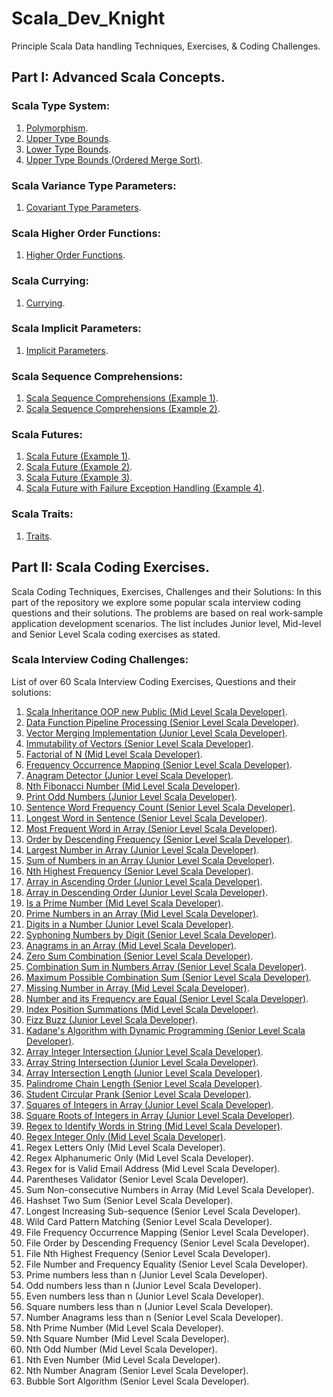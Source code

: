 # Scala_Dev_Knight
Principle Scala Data handling Techniques, Exercises, &amp; Coding Challenges.

## Part I: Advanced Scala Concepts.

### Scala Type System:
1. [Polymorphism](https://github.com/VakinduPhilliam/Scala_Dev_Knight/blob/main/Type_System/Polymorphism.scala).
2. [Upper Type Bounds](https://github.com/VakinduPhilliam/Scala_Dev_Knight/blob/main/Type_System/Upper_Type_Bounds.scala).
3. [Lower Type Bounds](https://github.com/VakinduPhilliam/Scala_Dev_Knight/blob/main/Type_System/Lower_Type_Bounds.scala).
4. [Upper Type Bounds (Ordered Merge Sort)](https://github.com/VakinduPhilliam/Scala_Dev_Knight/blob/main/Type_System/Upper_Type_Bounds_Ordered_Merge_Sort.scala).

### Scala Variance Type Parameters:
1. [Covariant Type Parameters](https://github.com/VakinduPhilliam/Scala_Dev_Knight/blob/main/Variance/Covariant_Type_Parameters.scala).

### Scala Higher Order Functions:
1. [Higher Order Functions](https://github.com/VakinduPhilliam/Scala_Dev_Knight/blob/main/Higher_Order_Functions/Higher_Order_Functions.scala).

### Scala Currying:
1. [Currying](https://github.com/VakinduPhilliam/Scala_Dev_Knight/blob/main/Currying/Currying.scala).

### Scala Implicit Parameters:
1. [Implicit Parameters](https://github.com/VakinduPhilliam/Scala_Dev_Knight/blob/main/Implicit_Parameters/Implicit_Parameters.scala).

### Scala Sequence Comprehensions:
1. [Scala Sequence Comprehensions (Example 1)](https://github.com/VakinduPhilliam/Scala_Dev_Knight/blob/main/Sequence_Comprehensions/Sequence_Comprehensions_Example_I.scala).
2. [Scala Sequence Comprehensions (Example 2)](https://github.com/VakinduPhilliam/Scala_Dev_Knight/blob/main/Sequence_Comprehensions/Sequence_Comprehensions_Example_II.scala).

### Scala Futures:
1. [Scala Future (Example 1)](https://github.com/VakinduPhilliam/Scala_Dev_Knight/blob/main/Futures/Scala_Futures_Example_I.scala).
2. [Scala Future (Example 2)](https://github.com/VakinduPhilliam/Scala_Dev_Knight/blob/main/Futures/Scala_Futures_Example_II.scala).
3. [Scala Future (Example 3)](https://github.com/VakinduPhilliam/Scala_Dev_Knight/blob/main/Futures/Scala_Futures_Example_III.scala).
4. [Scala Future with Failure Exception Handling (Example 4)](https://github.com/VakinduPhilliam/Scala_Dev_Knight/blob/main/Futures/Scala_Futures_Example_IV.scala).

### Scala Traits:
1. [Traits](https://github.com/VakinduPhilliam/Scala_Dev_Knight/blob/main/Traits/Scala_Traits.scala).



## Part II: Scala Coding Exercises.
Scala Coding Techniques, Exercises, Challenges and their Solutions:
In this part of the repository we explore some popular scala interview coding questions and their solutions.
The problems are based on real work-sample application development scenarios.
The list includes Junior level, Mid-level and Senior Level Scala coding exercises as stated.

### Scala Interview Coding Challenges:
List of over 60 Scala Interview Coding Exercises, Questions and their solutions:

1. [Scala Inheritance OOP new Public (Mid Level Scala Developer)](https://github.com/VakinduPhilliam/Scala_Dev_Knight/blob/main/Code_Challenges/Scala_Inheritance_OOP.scala).
2. [Data Function Pipeline Processing (Senior Level Scala Developer)](https://github.com/VakinduPhilliam/Scala_Dev_Knight/blob/main/Code_Challenges/Data_Function_Pipeline_Processing.scala).
3. [Vector Merging Implementation (Junior Level Scala Developer)](https://github.com/VakinduPhilliam/Scala_Dev_Knight/blob/main/Code_Challenges/Vector_Implementation.scala).
4. [Immutability of Vectors (Senior Level Scala Developer)](https://github.com/VakinduPhilliam/Scala_Dev_Knight/blob/main/Code_Challenges/Immutability_of_Vectors.scala).
5. [Factorial of N (Mid Level Scala Developer)](https://github.com/VakinduPhilliam/Scala_Dev_Knight/blob/main/Code_Challenges/Factorial_of_N.scala).
6. [Frequency Occurrence Mapping (Senior Level Scala Developer)](https://github.com/VakinduPhilliam/Scala_Dev_Knight/blob/main/Code_Challenges/Frequency_Occurrence_Mapping.scala).
7. [Anagram Detector (Junior Level Scala Developer)](https://github.com/VakinduPhilliam/Scala_Dev_Knight/blob/main/Code_Challenges/Anagram_Detector.scala).
8. [Nth Fibonacci Number (Mid Level Scala Developer)](https://github.com/VakinduPhilliam/Scala_Dev_Knight/blob/main/Code_Challenges/Nth_Fibonacci_Number.scala).
9. [Print Odd Numbers (Junior Level Scala Developer)](https://github.com/VakinduPhilliam/Scala_Dev_Knight/blob/main/Code_Challenges/Print_Odd_Numbers.scala).
10. [Sentence Word Frequency Count (Senior Level Scala Developer)](https://github.com/VakinduPhilliam/Scala_Dev_Knight/blob/main/Code_Challenges/Sentence_Word_Count.scala).
11. [Longest Word in Sentence (Senior Level Scala Developer)](https://github.com/VakinduPhilliam/Scala_Dev_Knight/blob/main/Code_Challenges/Longest_Word_Sentence.scala).
12. [Most Frequent Word in Array (Senior Level Scala Developer)](https://github.com/VakinduPhilliam/Scala_Dev_Knight/blob/main/Code_Challenges/Most_Frequent_Word_in_Array.scala).
13. [Order by Descending Frequency (Senior Level Scala Developer)](https://github.com/VakinduPhilliam/Scala_Dev_Knight/blob/main/Code_Challenges/Order_by_Descending_Frequency.scala).
14. [Largest Number in Array (Junior Level Scala Developer)](https://github.com/VakinduPhilliam/Scala_Dev_Knight/blob/main/Code_Challenges/Largest_Number_in_Array.scala).
15. [Sum of Numbers in an Array (Junior Level Scala Developer)](https://github.com/VakinduPhilliam/Scala_Dev_Knight/blob/main/Code_Challenges/Array_Numbers_Sum.scala).
16. [Nth Highest Frequency (Senior Level Scala Developer)](https://github.com/VakinduPhilliam/Scala_Dev_Knight/blob/main/Code_Challenges/Nth_Highest_Frequency.scala).
17. [Array in Ascending Order (Junior Level Scala Developer)](https://github.com/VakinduPhilliam/Scala_Dev_Knight/blob/main/Code_Challenges/Array_Ascending_Order.scala). 
18. [Array in Descending Order (Junior Level Scala Developer)](https://github.com/VakinduPhilliam/Scala_Dev_Knight/blob/main/Code_Challenges/Array_Descending_Order.scala). 
19. [Is a Prime Number (Mid Level Scala Developer)](https://github.com/VakinduPhilliam/Scala_Dev_Knight/blob/main/Code_Challenges/Is_Prime_Number.scala).
20. [Prime Numbers in an Array (Mid Level Scala Developer)](https://github.com/VakinduPhilliam/Scala_Dev_Knight/blob/main/Code_Challenges/Prime_Numbers_in_Array.scala).
21. [Digits in a Number (Junior Level Scala Developer)](https://github.com/VakinduPhilliam/Scala_Dev_Knight/blob/main/Code_Challenges/Digits_in_a_Number.scala).
22. [Syphoning Numbers by Digit (Senior Level Scala Developer)](https://github.com/VakinduPhilliam/Scala_Dev_Knight/blob/main/Code_Challenges/Syphoning_Numbers_by_Digit.scala).
23. [Anagrams in an Array (Mid Level Scala Developer)](https://github.com/VakinduPhilliam/Scala_Dev_Knight/blob/main/Code_Challenges/Anagrams_in_an_Array.scala).
24. [Zero Sum Combination (Senior Level Scala Developer)](https://github.com/VakinduPhilliam/Scala_Dev_Knight/blob/main/Code_Challenges/Zero_Sum_Combination.Scala).
25. [Combination Sum in Numbers Array (Senior Level Scala Developer)](https://github.com/VakinduPhilliam/Scala_Dev_Knight/blob/main/Code_Challenges/Combination_Sum_Numbers_Array.scala).
26. [Maximum Possible Combination Sum (Senior Level Scala Developer)](https://github.com/VakinduPhilliam/Scala_Dev_Knight/blob/main/Code_Challenges/Maximum_Possible_Combination_Sum.scala).
27. [Missing Number in Array (Mid Level Scala Developer)](https://github.com/VakinduPhilliam/Scala_Dev_Knight/blob/main/Code_Challenges/Missing_Number_in_Array.scala).
28. [Number and its Frequency are Equal (Senior Level Scala Developer)](https://github.com/VakinduPhilliam/Scala_Dev_Knight/blob/main/Code_Challenges/Number_and_its_Frequency_are_Equal.scala).
29. [Index Position Summations (Mid Level Scala Developer)](https://github.com/VakinduPhilliam/Scala_Dev_Knight/blob/main/Code_Challenges/Index_Position_Summations.scala).
30. [Fizz Buzz (Junior Level Scala Developer)](https://github.com/VakinduPhilliam/Scala_Dev_Knight/blob/main/Code_Challenges/Fizz_Buzz.Scala).
31. [Kadane's Algorithm with Dynamic Programming (Senior Level Scala Developer)](https://github.com/VakinduPhilliam/Scala_Dev_Knight/blob/main/Code_Challenges/Kadanes_Algorithm_Dynamic_Programming.scala).
32. [Array Integer Intersection (Junior Level Scala Developer)](https://github.com/VakinduPhilliam/Scala_Dev_Knight/blob/main/Code_Challenges/Array_Intersection.scala).
33. [Array String Intersection (Junior Level Scala Developer)](https://github.com/VakinduPhilliam/Scala_Dev_Knight/blob/main/Code_Challenges/Array_String_Intersection.scala).
34. [Array Intersection Length (Junior Level Scala Developer)](https://github.com/VakinduPhilliam/Scala_Dev_Knight/blob/main/Code_Challenges/Array_String_Intersection_Length.scala).
35. [Palindrome Chain Length (Senior Level Scala Developer)]().
36. [Student Circular Prank (Senior Level Scala Developer)]().
37. [Squares of Integers in Array (Junior Level Scala Developer)]().
38. [Square Roots of Integers in Array (Junior Level Scala Developer)]().
39. [Regex to Identify Words in String (Mid Level Scala Developer)]().
40. [Regex Integer Only (Mid Level Scala Developer)]().
41. Regex Letters Only (Mid Level Scala Developer).
42. Regex Alphanumeric Only (Mid Level Scala Developer).
43. Regex for is Valid Email Address (Mid Level Scala Developer).
44. Parentheses Validator (Senior Level Scala Developer).
45. Sum Non-consecutive Numbers in Array  (Mid Level Scala Developer).
46. Hashset Two Sum (Senior Level Scala Developer).
47. Longest Increasing Sub-sequence (Senior Level Scala Developer).
48. Wild Card Pattern Matching (Senior Level Scala Developer).
49. File Frequency Occurrence Mapping (Senior Level Scala Developer).
50. File Order by Descending Frequency (Senior Level Scala Developer).
51. File Nth Highest Frequency (Senior Level Scala Developer).
52. File Number and Frequency Equality (Senior Level Scala Developer).
53. Prime numbers less than n (Junior Level Scala Developer).
54. Odd numbers less than n (Junior Level Scala Developer).
55. Even numbers less than n (Junior Level Scala Developer).
56. Square numbers less than n (Junior Level Scala Developer).
57. Number Anagrams less than n (Senior Level Scala Developer).
58. Nth Prime Number (Mid Level Scala Developer).
59. Nth Square Number (Mid Level Scala Developer).
60. Nth Odd Number (Mid Level Scala Developer).
61. Nth Even Number (Mid Level Scala Developer).
62. Nth Number Anagram (Senior Level Scala Developer).
63. Bubble Sort Algorithm (Senior Level Scala Developer).
